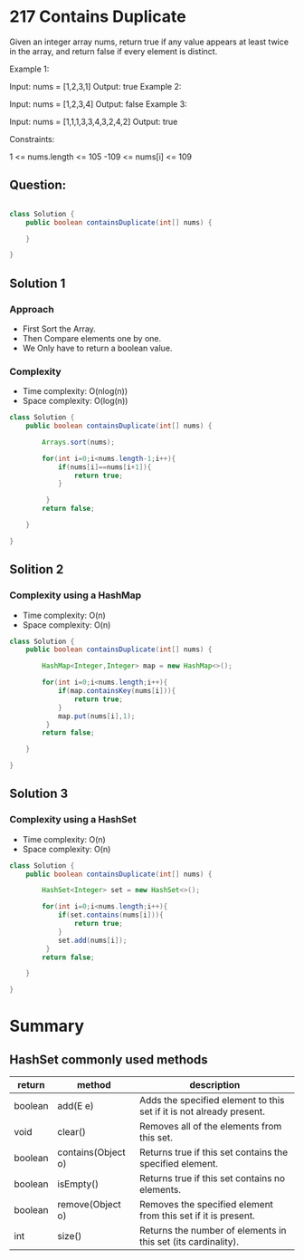 # 217 Contains Duplicate

Given an integer array nums, return true if any value appears at least twice in the array, and return false if every element is distinct.

Example 1:

Input: nums = [1,2,3,1]
Output: true
Example 2:

Input: nums = [1,2,3,4]
Output: false
Example 3:

Input: nums = [1,1,1,3,3,4,3,2,4,2]
Output: true

Constraints:

1 <= nums.length <= 105
-109 <= nums[i] <= 109

## Question:

```Java

class Solution {
    public boolean containsDuplicate(int[] nums) {

    }

}
```

## Solution 1

### Approach

- First Sort the Array.
- Then Compare elements one by one.
- We Only have to return a boolean value.

### Complexity

- Time complexity: O(nlog(n))
- Space complexity: O(log(n))

```Java
class Solution {
    public boolean containsDuplicate(int[] nums) {

        Arrays.sort(nums);

        for(int i=0;i<nums.length-1;i++){
            if(nums[i]==nums[i+1]){
                return true;
            }

         }
        return false;

    }

}
```

## Solition 2

### Complexity using a HashMap

- Time complexity: O(n)
- Space complexity: O(n)

```Java
class Solution {
    public boolean containsDuplicate(int[] nums) {

        HashMap<Integer,Integer> map = new HashMap<>();

        for(int i=0;i<nums.length;i++){
            if(map.containsKey(nums[i])){
                return true;
            }
            map.put(nums[i],1);
         }
        return false;

    }

}
```

## Solution 3

### Complexity using a HashSet

- Time complexity: O(n)
- Space complexity: O(n)

```Java
class Solution {
    public boolean containsDuplicate(int[] nums) {

        HashSet<Integer> set = new HashSet<>();

        for(int i=0;i<nums.length;i++){
            if(set.contains(nums[i])){
                return true;
            }
            set.add(nums[i]);
         }
        return false;

    }

}
```

# Summary

## HashSet commonly used methods

| return  | method             | description                                                          |
| ------- | ------------------ | -------------------------------------------------------------------- |
| boolean | add(E e)           | Adds the specified element to this set if it is not already present. |
| void    | clear()            | Removes all of the elements from this set.                           |
| boolean | contains(Object o) | Returns true if this set contains the specified element.             |
| boolean | isEmpty()          | Returns true if this set contains no elements.                       |
| boolean | remove(Object o)   | Removes the specified element from this set if it is present.        |
| int     | size()             | Returns the number of elements in this set (its cardinality).        |
